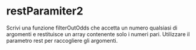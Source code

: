# restParamiter2
Scrivi una funzione filterOutOdds che 
accetta un numero qualsiasi di argomenti e restituisce un array contenente solo i numeri pari.
Utilizzare il parametro rest per raccogliere gli argomenti.
